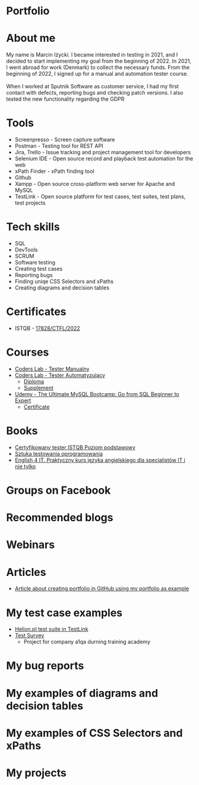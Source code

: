 # Portfolio

# About me
My name is Marcin Iżycki. I became interested in testing in 2021, and I decided to start implementing my goal from the beginning of 2022. 
In 2021, I went abroad for work (Denmark) to collect the necessary funds. From the beginning of 2022, I signed up for a manual and automation tester course.
</br></br>When I worked at Sputnik Software as customer service, I had my first contact with defects, reporting bugs and checking patch versions. I also tested the new functionality regarding the GDPR
# Tools
* Screenpresso - Screen capture software
* Postman - Testing tool for REST API
* Jira, Trello - Issue tracking and project management tool for developers
* Selenium IDE - Open source record and playback test automation for the web
* xPath Finder - xPath finding tool
* Github
* Xampp - Open source cross-platform web server for Apache and MySQL
* TestLink - Open source platform for test cases, test suites, test plans, test projects


# Tech skills
* SQL
* DevTools
* SCRUM
* Software testing
* Creating test cases
* Reporting bugs
* Finding uniqe CSS Selectors and xPaths
* Creating diagrams and decision tables

# Certificates
* ISTQB - [17828/CTFL/2022](https://drive.google.com/file/d/130iMR8cQP-UOOPS6pXFP4Ab74TvBlUQw/view?usp=share_link)

# Courses
* [Coders Lab - Tester Manualny](https://coderslab.pl/pl/tester-manualny)
* [Coders Lab - Tester Automatyzujący](https://coderslab.pl/pl/tester-automatyzujacy)
  * [Diploma](https://drive.google.com/file/d/13H142nht1O1Hgj9xbb7fqfzENUTuomNq/view?usp=sharing)
  * [Supplement](https://drive.google.com/file/d/13HTONO40a-kwrDDYAfvR_PKCk7n_UtYQ/view?usp=sharing)
* [Udemy - The Ultimate MySQL Bootcamp: Go from SQL Beginner to Expert](https://www.udemy.com/course/the-ultimate-mysql-bootcamp-go-from-sql-beginner-to-expert/)
  * [Certificate](https://drive.google.com/file/d/137L-V1iLzLXWruwus8sBaHCNENSzoYw9/view?usp=sharing)

# Books
* [Certyfikowany tester ISTQB Poziom podstawowy](https://helion.pl/ksiazki/certyfikowany-tester-istqb-poziom-podstawowy-adam-roman-lucjan-stapp,ctispv.htm#format/d)
* [Sztuka testowania oprogramowania](https://helion.pl/ksiazki/sztuka-testowania-oprogramowania-glenford-j-myers-corey-sandler-tom-badgett-tod,artteo.htm#format/d)
* [English 4 IT. Praktyczny kurs języka angielskiego dla specjalistów IT i nie tylko](https://helion.pl/ksiazki/english-4-it-praktyczny-kurs-jezyka-angielskiego-dla-specjalistow-it-i-nie-tylko-beata-blaszczyk,angivv.htm?from=ni#format/d)

# Groups on Facebook

# Recommended blogs

# Webinars

# Articles
* [Article about creating portfolio in GitHub using my portfolio as example](https://remigiuszbednarczyk.pl/portfolio-testera?fbclid=IwAR2jX5Kqys6g0o9xi0qkzqhDKy3p0hIHajaN8dO6NFyh5w1NwMnlQrq8-aQ)
# My test case examples
* [Helion.pl test suite in TestLink](https://github.com/Marcin-Izycki/Portfolio/blob/main/Helion%20Page%20Test%20Suite%20TestLink.xml)
* [Test Survey](https://docs.google.com/spreadsheets/d/10v0gOt000AatAPtqMCF6MPYjFEOtq2sY/edit?usp=sharing&ouid=110228764306878187192&rtpof=true&sd=true)
  * Project for company a1qa durning training academy

# My bug reports

# My examples of diagrams and decision tables

# My examples of CSS Selectors and xPaths

# My projects

